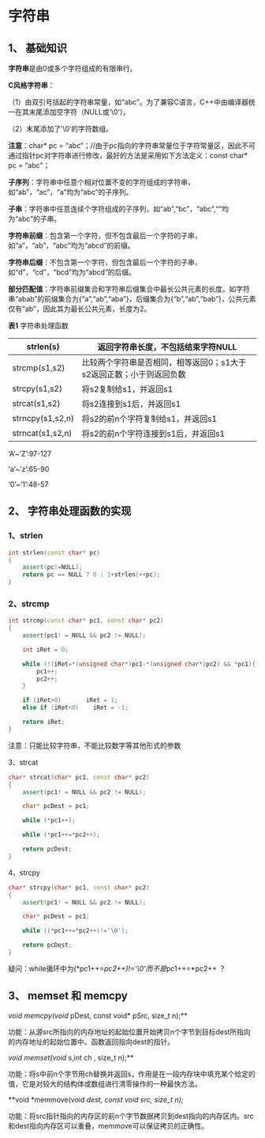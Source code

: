 # 字符串

## 1、 基础知识

**字符串**是由0或多个字符组成的有限串行。

**C风格字符串**：

（1）由双引号括起的字符串常量，如“abc”。为了兼容C语言，C++中由编译器统一在其末尾添加空字符（NULL或’\0’）。

（2）末尾添加了’\0’的字符数组。

**注意**：char* pc = “abc”；//由于pc指向的字符串常量位于字符常量区，因此不可通过指针pc对字符串进行修改，最好的方法是采用如下方法定义：const char* pc = “abc”；

**子序列**：字符串中任意个相对位置不变的字符组成的字符串，如“ab”，“ac”，“a”均为“abc”的子序列。

**子串**：字符串中任意连续个字符组成的子序列，如“ab”,“bc”，“abc”,“”均为“abc”的子串。

**字符串前缀**：包含第一个字符，但不包含最后一个字符的子串，如“a”，“ab”，“abc”均为“abcd”的前缀。

**字符串后缀**：不包含第一个字符，但包含最后一个字符的子串，如“d”，“cd”，“bcd”均为“abcd”的后缀。

**部分匹配值**：字符串前缀集合和字符串后缀集合中最长公共元素的长度。如字符串“abab”的前缀集合为{“a”,“ab”,“aba”}，后缀集合为{“b”,“ab”,“bab”}，公共元素仅有“ab”，因此其为最长公共元素，长度为2。

 

**表1** 字符串处理函数

| strlen(s)        | 返回字符串长度，不包括结束字符NULL                           |
| ---------------- | ------------------------------------------------------------ |
| strcmp(s1,s2)    | 比较两个字符串是否相同，相等返回0；s1大于s2返回正数；小于则返回负数 |
| strcpy(s1,s2)    | 将s2复制给s1，并返回s1                                       |
| strcat(s1,s2)    | 将s2连接到s1后，并返回s1                                     |
| strncpy(s1,s2,n) | 将s2的前n个字符复制给s1，并返回s1                            |
| strncat(s1,s2,n) | 将s2的前n个字符连接到s1后，并返回s1                          |

‘A’~’Z’:97-127

‘a’~’z’:65-90

‘0’~’1’:48-57

## 2、 字符串处理函数的实现

### 1、strlen

~~~c++
int strlen(const char* pc)
{
	assert(pc!=NULL);
	return pc == NULL ? 0 : 1+strlen(++pc);
}
~~~



### 2、strcmp

```c++
int strcmp(const char* pc1, const char* pc2)
{
	assert(pc1! = NULL && pc2 != NULL);

	int iRet = 0;

	while (!(iRet=*(unsigned char*)pc1-*(unsigned char*)pc2) && *pc1){
		pc1++;
		pc2++;
	}

	if (iRet>0)       iRet = 1;
	else if (iRet<0)	iRet = -1;

	return iRet;
}
```

注意：只能比较字符串，不能比较数字等其他形式的参数

3、strcat

```c++
char* strcat(char* pc1, const char* pc2)
{
	assert(pc1! = NULL && pc2 != NULL);

	char* pcDest = pc1;

	while (*pc1++);

	while (*pc1++=*pc2++);

	return pcDest;
}
```

4、strcpy

```c++
char* strcpy(char* pc1, const char* pc2)
{
	assert(pc1! = NULL && pc2 != NULL);

	char* pcDest = pc1;

	while ((*pc1++=*pc2++)!='\0');

	return pcDest;
}
```

疑问：while循环中为(*pc1++=*pc2++)!='\0'而不是*pc1++=*pc2++ ？

## 3、 memset 和 memcpy

**void* memcpy(void* pDest, const void* pSrc, size_t n);**

功能：从源src所指向的内存地址的起始位置开始拷贝n个字节到目标dest所指向的内存地址的起始位置中。函数返回指向dest的指针。

**void* memset(void* s,int ch , size_t n);**

功能：将s中前n个字节用ch替换并返回s，作用是在一段内存块中填充某个给定的值，它是对较大的结构体或数组进行清零操作的一种最快方法。

**void *memmove(void *dest, const void *src, size_t n);**

功能：将src指针指向的内存区的前n个字节数据拷贝到dest指向的内存区内。src和dest指向内存区可以重叠，memmove可以保证拷贝的正确性。